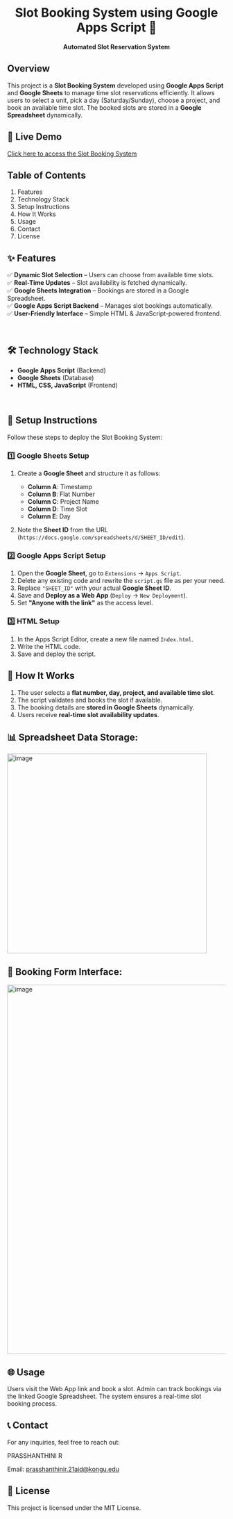 <div align="center">

# Slot Booking System using Google Apps Script 📅
**Automated Slot Reservation System**

</div>

## Overview  
This project is a **Slot Booking System** developed using **Google Apps Script** and **Google Sheets** to manage time slot reservations efficiently. It allows users to select a unit, pick a day (Saturday/Sunday), choose a project, and book an available time slot. The booked slots are stored in a **Google Spreadsheet** dynamically.


## 🔗 Live Demo  
[Click here to access the Slot Booking System](https://script.google.com/macros/s/AKfycbwuK9h1SlG3tEuYWez6f3cV4FoptmXGPnrD1ZnUoTlpCmpD30d2IQf-sY_ciOSeTKOk/exec) 


## Table of Contents  
1. Features
2. Technology Stack  
3. Setup Instructions 
4. How It Works  
5. Usage  
6. Contact  
7. License  


## ✨ Features  
✅ **Dynamic Slot Selection** – Users can choose from available time slots.  
✅ **Real-Time Updates** – Slot availability is fetched dynamically.  
✅ **Google Sheets Integration** – Bookings are stored in a Google Spreadsheet.  
✅ **Google Apps Script Backend** – Manages slot bookings automatically.  
✅ **User-Friendly Interface** – Simple HTML & JavaScript-powered frontend.  

<br>

## 🛠 Technology Stack  
- **Google Apps Script** (Backend)  
- **Google Sheets** (Database)  
- **HTML, CSS, JavaScript** (Frontend)  

<br>

## 📌 Setup Instructions  
Follow these steps to deploy the Slot Booking System:

### 1️⃣ Google Sheets Setup  
1. Create a **Google Sheet** and structure it as follows:  
   - **Column A**: Timestamp  
   - **Column B**: Flat Number  
   - **Column C**: Project Name  
   - **Column D**: Time Slot  
   - **Column E**: Day  

2. Note the **Sheet ID** from the URL (`https://docs.google.com/spreadsheets/d/SHEET_ID/edit`).  

### 2️⃣ Google Apps Script Setup  
1. Open the **Google Sheet**, go to `Extensions` → `Apps Script`.  
2. Delete any existing code and rewrite the `script.gs` file as per your need.  
3. Replace `"SHEET_ID"` with your actual **Google Sheet ID**.  
4. Save and **Deploy as a Web App** (`Deploy` → `New Deployment`).  
5. Set **"Anyone with the link"** as the access level.  

### 3️⃣ HTML Setup  
1. In the Apps Script Editor, create a new file named `Index.html`.  
2. Write the HTML code. 
3. Save and deploy the script.  

## 🎯 How It Works  
1. The user selects a **flat number, day, project, and available time slot**.  
2. The script validates and books the slot if available.  
3. The booking details are **stored in Google Sheets** dynamically.  
4. Users receive **real-time slot availability updates**.  

## 📊 Spreadsheet Data Storage:
<img width="460" alt="image" src="https://github.com/user-attachments/assets/5e456445-e04d-4181-9fee-332fa4d9ca47" />

## 📝 Booking Form Interface:
<img width="850" alt="image" src="https://github.com/user-attachments/assets/c0002257-7e9a-455b-bc08-8ee589c6ac12" />


## 🌐 Usage
Users visit the Web App link and book a slot.
Admin can track bookings via the linked Google Spreadsheet.
The system ensures a real-time slot booking process.

## 📞 Contact
For any inquiries, feel free to reach out:

PRASSHANTHINI R

Email: prasshanthinir.21aid@kongu.edu


## 📜 License
This project is licensed under the MIT License.

